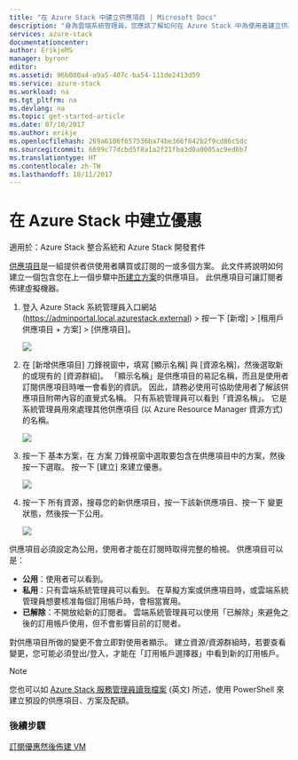 ```yaml
---
title: "在 Azure Stack 中建立供應項目 | Microsoft Docs"
description: "身為雲端系統管理員，您應該了解如何在 Azure Stack 中為使用者建立供應項目。"
services: azure-stack
documentationcenter: 
author: ErikjeMS
manager: byronr
editor: 
ms.assetid: 96b080a4-a9a5-407c-ba54-111de2413d59
ms.service: azure-stack
ms.workload: na
ms.tgt_pltfrm: na
ms.devlang: na
ms.topic: get-started-article
ms.date: 07/10/2017
ms.author: erikje
ms.openlocfilehash: 269a6106f657536ba74be366f842b2f9cd86c5dc
ms.sourcegitcommit: 6699c77dcbd5f8a1a2f21fba3d0a0005ac9ed6b7
ms.translationtype: HT
ms.contentlocale: zh-TW
ms.lasthandoff: 10/11/2017
---
```

# <a name="create-an-offer-in-azure-stack"></a>在 Azure Stack 中建立優惠

適用於：Azure Stack 整合系統和 Azure Stack 開發套件

[供應項目](azure-stack-key-features.md)是一組提供者供使用者購買或訂閱的一或多個方案。 此文件將說明如何建立一個包含您在上一個步驟中[所建立方案](azure-stack-create-plan.md)的供應項目。 此供應項目可讓訂閱者佈建虛擬機器。

1. 登入 Azure Stack 系統管理員入口網站 (https://adminportal.local.azurestack.external) > 按一下 [新增] > [租用戶供應項目 + 方案] > [供應項目]。

   ![](media/azure-stack-create-offer/image01.png)
2. 在 [新增供應項目] 刀鋒視窗中，填寫 [顯示名稱] 與 [資源名稱]，然後選取新的或現有的 [資源群組]。 「顯示名稱」是供應項目的易記名稱，而且是使用者訂閱供應項目時唯一會看到的資訊。 因此，請務必使用可協助使用者了解該供應項目附帶內容的直覺式名稱。 只有系統管理員可以看到「資源名稱」。 它是系統管理員用來處理其他供應項目 (以 Azure Resource Manager 資源方式) 的名稱。

   ![](media/azure-stack-create-offer/image01a.png)
3. 按一下 基本方案，在 方案 刀鋒視窗中選取要包含在供應項目中的方案，然後按一下選取。 按一下 [建立]  來建立優惠。

   ![](media/azure-stack-create-offer/image02.png)
4. 按一下 所有資源，搜尋您的新供應項目，按一下該新供應項目、按一下 變更狀態，然後按一下公用。

   ![](media/azure-stack-create-offer/image03.png)

供應項目必須設定為公用，使用者才能在訂閱時取得完整的檢視。 供應項目可以是：

* **公用**：使用者可以看到。
* **私用**：只有雲端系統管理員可以看到。 在草擬方案或供應項目時，或雲端系統管理員想要核准每個訂用帳戶時，會相當實用。
* **已解除**：不開放給新的訂閱者。 雲端系統管理員可以使用「已解除」來避免之後的訂用帳戶使用，但不會影響目前的訂閱者。

對供應項目所做的變更不會立即對使用者顯示。 建立資源/資源群組時，若要查看變更，您可能必須登出/登入，才能在「訂用帳戶選擇器」中看到新的訂用帳戶。

> [!NOTE]
>您也可以如 [Azure Stack 服務管理員讀我檔案](https://github.com/Azure/AzureStack-Tools/tree/master/ServiceAdmin) \(英文\) 所述，使用 PowerShell 來建立預設的供應項目、方案及配額。
>


### <a name="next-steps"></a>後續步驟
[訂閱優惠然後佈建 VM](azure-stack-subscribe-plan-provision-vm.md)
